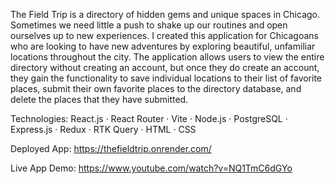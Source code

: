 The Field Trip is a directory of hidden gems and unique spaces in Chicago. Sometimes we need little a push to shake up our routines and open ourselves up to new experiences. I created this application for Chicagoans who are looking to have new adventures by exploring beautiful, unfamiliar locations throughout the city. The application allows users to view the entire directory without creating an account, but once they do create an account, they gain the functionality to save individual locations to their list of favorite places, submit their own favorite places to the directory database, and delete the places that they have submitted.

Technologies: React.js · React Router · Vite · Node.js · PostgreSQL · Express.js · Redux · RTK Query · HTML · CSS

Deployed App: https://thefieldtrip.onrender.com/

Live App Demo: https://www.youtube.com/watch?v=NQ1TmC6dGYo
